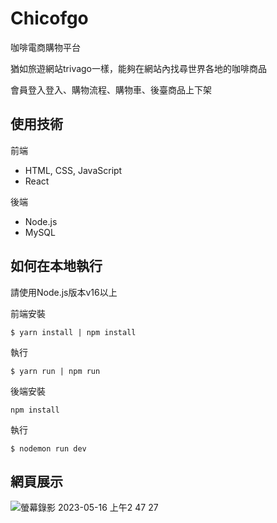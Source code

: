 # Chicofgo

咖啡電商購物平台

猶如旅遊網站trivago一樣，能夠在網站內找尋世界各地的咖啡商品

會員登入登入、購物流程、購物車、後臺商品上下架

## 使用技術

前端
- HTML, CSS, JavaScript
- React

後端
- Node.js
- MySQL

## 如何在本地執行 

請使用Node.js版本v16以上

前端安裝
```shell
$ yarn install | npm install
```
執行
```shell
$ yarn run | npm run
```

後端安裝
```shell
npm install
```
執行
```shell
$ nodemon run dev
```

## 網頁展示


![螢幕錄影 2023-05-16 上午2 47 27](https://github.com/clothn0105700/Chicofgo-online-shopping/assets/111041362/e4ef1329-60fd-4f0f-8a1d-576fb33378b1)

